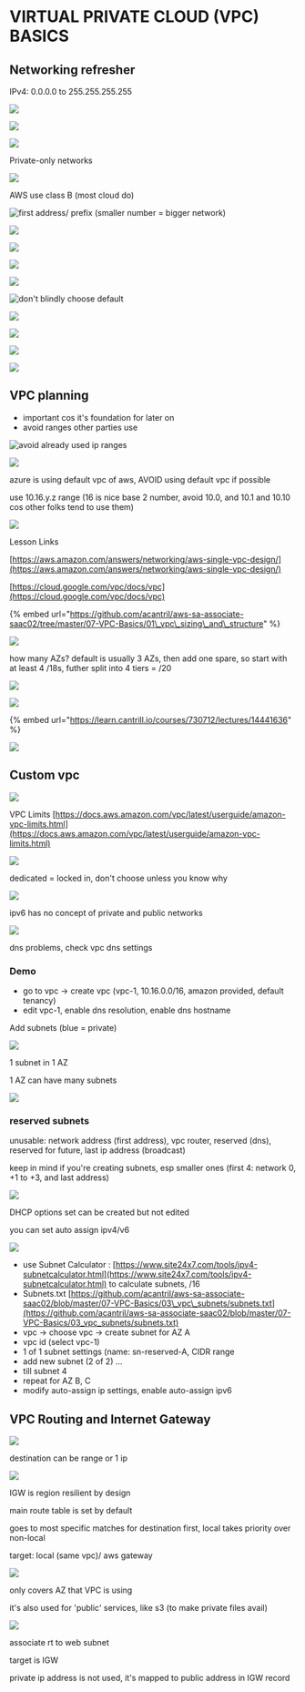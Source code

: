 # VIRTUAL PRIVATE CLOUD \(VPC\) BASICS

## Networking refresher

IPv4: 0.0.0.0 to 255.255.255.255

![](../../../.gitbook/assets/screenshot-2021-07-12-at-9.38.14-pm.png)

![](../../../.gitbook/assets/screenshot-2021-07-12-at-9.38.43-pm.png)

![](../../../.gitbook/assets/screenshot-2021-07-12-at-9.39.12-pm.png)

Private-only networks

![](../../../.gitbook/assets/screenshot-2021-07-12-at-9.40.20-pm.png)

AWS use class B \(most cloud do\)

![first address/ prefix \(smaller number = bigger network\)](../../../.gitbook/assets/screenshot-2021-07-12-at-9.41.11-pm.png)

![](../../../.gitbook/assets/screenshot-2021-07-12-at-9.42.07-pm.png)

![](../../../.gitbook/assets/screenshot-2021-07-12-at-9.42.40-pm.png)

![](../../../.gitbook/assets/screenshot-2021-07-12-at-9.43.47-pm.png)

![](../../../.gitbook/assets/screenshot-2021-07-12-at-9.46.38-pm.png)

![don&apos;t blindly choose default](../../../.gitbook/assets/screenshot-2021-07-12-at-9.47.28-pm.png)

![](../../../.gitbook/assets/screenshot-2021-07-12-at-9.48.21-pm.png)

![](../../../.gitbook/assets/screenshot-2021-07-12-at-9.49.27-pm.png)

![](../../../.gitbook/assets/screenshot-2021-07-12-at-9.51.02-pm.png)

![](../../../.gitbook/assets/screenshot-2021-07-12-at-9.51.19-pm.png)

## VPC planning

* important cos it's foundation for later on
* avoid ranges other parties use

![avoid already used ip ranges](../../../.gitbook/assets/screenshot-2021-07-12-at-9.53.59-pm.png)



![](../../../.gitbook/assets/screenshot-2021-07-12-at-9.54.41-pm.png)

azure is using default vpc of aws, AVOID using default vpc if possible

use 10.16.y.z range \(16 is nice base 2 number, avoid 10.0, and 10.1 and 10.10 cos other folks tend to use them\)

![](../../../.gitbook/assets/screenshot-2021-07-12-at-9.59.25-pm.png)

Lesson Links

[https://aws.amazon.com/answers/networking/aws-single-vpc-design/](https://aws.amazon.com/answers/networking/aws-single-vpc-design/)

[https://cloud.google.com/vpc/docs/vpc](https://cloud.google.com/vpc/docs/vpc)

{% embed url="https://github.com/acantril/aws-sa-associate-saac02/tree/master/07-VPC-Basics/01\_vpc\_sizing\_and\_structure" %}

![](../../../.gitbook/assets/screenshot-2021-07-12-at-10.00.31-pm.png)

how many AZs? default is usually 3 AZs, then add one spare, so start with at least 4 /18s, futher split into 4 tiers = /20

![](../../../.gitbook/assets/screenshot-2021-07-12-at-10.03.11-pm.png)

![](../../../.gitbook/assets/screenshot-2021-07-12-at-10.05.03-pm.png)

{% embed url="https://learn.cantrill.io/courses/730712/lectures/14441636" %}

![](../../../.gitbook/assets/screenshot-2021-07-12-at-10.06.23-pm.png)

## Custom vpc

![](../../../.gitbook/assets/screenshot-2021-07-12-at-10.07.33-pm.png)

VPC Limits [https://docs.aws.amazon.com/vpc/latest/userguide/amazon-vpc-limits.html](https://docs.aws.amazon.com/vpc/latest/userguide/amazon-vpc-limits.html)

![](../../../.gitbook/assets/screenshot-2021-07-12-at-10.09.29-pm.png)

dedicated = locked in, don't choose unless you know why

![](../../../.gitbook/assets/screenshot-2021-07-12-at-10.10.45-pm.png)

ipv6 has no concept of private and public networks

![](../../../.gitbook/assets/screenshot-2021-07-12-at-10.12.56-pm.png)

dns problems, check vpc dns settings

### Demo

* go to vpc -&gt; create vpc \(vpc-1, 10.16.0.0/16, amazon provided, default tenancy\)
* edit vpc-1, enable dns resolution, enable dns hostname



Add subnets \(blue = private\)

![](../../../.gitbook/assets/screenshot-2021-07-12-at-10.30.25-pm.png)

1 subnet in 1 AZ

1 AZ can have many subnets

![](../../../.gitbook/assets/screenshot-2021-07-12-at-10.31.58-pm.png)

### reserved subnets

unusable: network address \(first address\), vpc router, reserved \(dns\), reserved for future, last ip address \(broadcast\)

keep in mind if you're creating subnets, esp smaller ones \(first 4: network 0, +1 to +3, and last address\)

![](../../../.gitbook/assets/screenshot-2021-07-12-at-10.34.47-pm.png)

DHCP options set can be created but not edited

you can set auto assign ipv4/v6

![](../../../.gitbook/assets/screenshot-2021-07-12-at-10.37.16-pm.png)

* use Subnet Calculator : [https://www.site24x7.com/tools/ipv4-subnetcalculator.html](https://www.site24x7.com/tools/ipv4-subnetcalculator.html) to calculate subnets, /16
* Subnets.txt [https://github.com/acantril/aws-sa-associate-saac02/blob/master/07-VPC-Basics/03\_vpc\_subnets/subnets.txt](https://github.com/acantril/aws-sa-associate-saac02/blob/master/07-VPC-Basics/03_vpc_subnets/subnets.txt)
* vpc -&gt; choose vpc -&gt; create subnet for AZ A
* vpc id \(select vpc-1\)
* 1 of 1 subnet settings \(name: sn-reserved-A, CIDR range
* add new subnet \(2 of 2\) ...
* till subnet 4
* repeat for AZ B, C
* modify auto-assign ip settings, enable auto-assign ipv6



## VPC Routing and Internet Gateway

![](../../../.gitbook/assets/screenshot-2021-07-13-at-9.29.57-pm.png)

destination can be range or 1 ip

![](../../../.gitbook/assets/screenshot-2021-07-13-at-9.34.28-pm.png)

IGW is region resilient by design

main route table is set by default

goes to most specific matches for destination first, local takes priority over non-local

target: local \(same vpc\)/ aws gateway



![](../../../.gitbook/assets/screenshot-2021-07-13-at-9.36.05-pm.png)

only covers AZ that VPC is using

it's also used for 'public' services, like s3 \(to make private files avail\)

![](../../../.gitbook/assets/screenshot-2021-07-13-at-9.36.34-pm.png)

associate rt to web subnet

target is IGW

private ip address is not used, it's mapped to public address in IGW record




